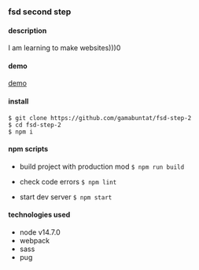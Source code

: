 ### fsd second step  

#### description
I am learning to make websites)))0

#### demo
[demo](https://gamabuntat.github.io/fsd-step-2/)

#### install
```
$ git clone https://github.com/gamabuntat/fsd-step-2
$ cd fsd-step-2
$ npm i
```

#### npm scripts
- build project with production mod
`$ npm run build`

- check code errors
`$ npm lint`

- start dev server
`$ npm start`


#### technologies used
- node v14.7.0
- webpack
- sass
- pug

